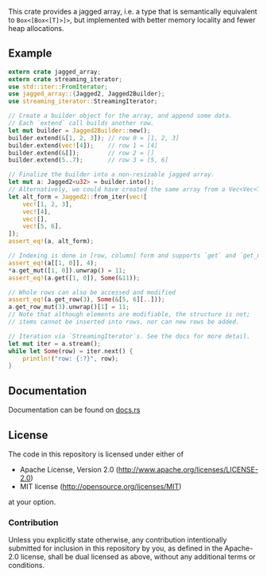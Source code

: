This crate provides a jagged array, i.e. a type that is semantically equivalent to
`Box<[Box<[T]>]>`, but implemented with better memory locality and fewer heap allocations.

## Example

```rust
extern crate jagged_array;
extern crate streaming_iterator;
use std::iter::FromIterator;
use jagged_array::{Jagged2, Jagged2Builder};
use streaming_iterator::StreamingIterator;

// Create a builder object for the array, and append some data.
// Each `extend` call builds another row.
let mut builder = Jagged2Builder::new();
builder.extend(&[1, 2, 3]); // row 0 = [1, 2, 3]
builder.extend(vec![4]);    // row 1 = [4]
builder.extend(&[]);        // row 2 = []
builder.extend(5..7);       // row 3 = [5, 6]

// Finalize the builder into a non-resizable jagged array.
let mut a: Jagged2<u32> = builder.into();
// Alternatively, we could have created the same array from a Vec<Vec<T>> type:
let alt_form = Jagged2::from_iter(vec![
    vec![1, 2, 3],
    vec![4],
    vec![],
    vec![5, 6],
]);
assert_eq!(a, alt_form);

// Indexing is done in [row, column] form and supports `get` and `get_mut` variants.
assert_eq!(a[[1, 0]], 4);
*a.get_mut([1, 0]).unwrap() = 11;
assert_eq!(a.get([1, 0]), Some(&11));

// Whole rows can also be accessed and modified
assert_eq!(a.get_row(3), Some(&[5, 6][..]));
a.get_row_mut(3).unwrap()[1] = 11;
// Note that although elements are modifiable, the structure is not;
// items cannot be inserted into rows, nor can new rows be added.

// Iteration via `StreamingIterator`s. See the docs for more detail.
let mut iter = a.stream();
while let Some(row) = iter.next() {
    println!("row: {:?}", row);
}
```


## Documentation

Documentation can be found on [docs.rs](https://docs.rs/jagged_array/)


## License

The code in this repository is licensed under either of

   * Apache License, Version 2.0 (http://www.apache.org/licenses/LICENSE-2.0)
   * MIT license (http://opensource.org/licenses/MIT)

at your option.

### Contribution

Unless you explicitly state otherwise, any contribution intentionally submitted
for inclusion in this repository by you, as defined in the Apache-2.0 license, shall be
dual licensed as above, without any additional terms or conditions.
